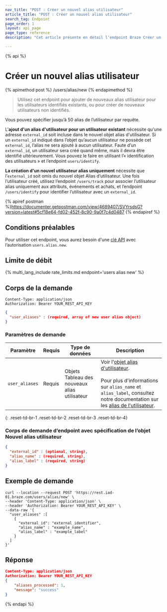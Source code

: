 ```yaml
---
nav_title: "POST : Créer un nouvel alias utilisateur"
article_title: "POST : Créer un nouvel alias utilisateur"
search_tag: Endpoint
page_order: 1
layout: api_page
page_type: reference
description: "Cet article présente en détail l’endpoint Braze Créer un nouvel alias utilisateur."

---
```

{% api %}
# Créer un nouvel alias utilisateur
{% apimethod post %}
/users/alias/new
{% endapimethod %}

> Utilisez cet endpoint pour ajouter de nouveaux alias utilisateur pour les utilisateurs identifiés existants, ou pour créer de nouveaux utilisateurs non identifiés.

Vous pouvez spécifier jusqu’à 50 alias de l’utilisateur par requête.

L'**ajout d'un alias d'utilisateur pour un utilisateur existant** nécessite qu'une adresse `external_id` soit incluse dans le nouvel objet alias d'utilisateur. Si un `external_id` indiqué dans l’objet qu’aucun utilisateur ne possède cet `external_id`, l’alias ne sera ajouté à aucun utilisateur. Faute d’un `external_id`, un utilisateur sera créé quand même, mais il devra être identifié ultérieurement. Vous pouvez le faire en utilisant l’« identification des utilisateurs » et l’endpoint `users/identify`.

**La création d'un nouvel utilisateur alias uniquement** nécessite que l’`external_id` soit omis du nouvel objet Alias d’utilisateur. Une fois l’utilisateur créé, utilisez l’endpoint `/users/track` pour associer l’utilisateur alias uniquement aux attributs, événements et achats, et l’endpoint `/users/identify` pour identifier l’utilisateur avec un `external_id`.

{% apiref postman %}https://documenter.getpostman.com/view/4689407/SVYrsdsG?version=latest#5cf18e64-fd02-452f-8c90-9a0f7c4d0487 {% endapiref %}

## Conditions préalables

Pour utiliser cet endpoint, vous aurez besoin d'une [clé API]({{site.baseurl}}/api/api_key/) avec l’autorisation `users.alias.new`.

## Limite de débit

{% multi_lang_include rate_limits.md endpoint='users alias new' %}

## Corps de la demande

```
Content-Type: application/json
Authorization: Bearer YOUR_REST_API_KEY
```

```json
{
  "user_aliases" : (required, array of new user alias object)
}
```

### Paramètres de demande

| Paramètre | Requis | Type de données | Description |
| --------- | ---------| --------- | ----------- |
| `user_aliases` | Requis | Objets Tableau des nouveaux alias utilisateur | Voir l'[objet alias d'utilisateur]({{site.baseurl}}/api/objects_filters/user_alias_object/).<br><br> Pour plus d'informations sur `alias_name` et `alias_label`, consultez notre documentation sur les [alias de l'utilisateur]({{site.baseurl}}/user_guide/data_and_analytics/user_data_collection/user_profile_lifecycle/#user-aliases).|
{: .reset-td-br-1 .reset-td-br-2 .reset-td-br-3  .reset-td-br-4}

### Corps de demande d’endpoint avec spécification de l’objet Nouvel alias utilisateur

```json
{
  "external_id" : (optional, string),
  "alias_name" : (required, string),
  "alias_label" : (required, string)
}
```

## Exemple de demande
```
curl --location --request POST 'https://rest.iad-01.braze.com/users/alias/new' \
--header 'Content-Type: application/json' \
--header 'Authorization: Bearer YOUR_REST_API_KEY' \
--data-raw '{
  "user_aliases" :[
    {
      "external_id": "external_identifier",
      "alias_name" : "example_name",
      "alias_label" : "example_label"
    }
  ]
}'
```

## Réponse

```json
Content-Type: application/json
Authorization: Bearer YOUR_REST_API_KEY
{
    "aliases_processed": 1,
    "message": "success"
}
```


{% endapi %}

